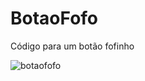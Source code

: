 # BotaoFofo
Código para um botão fofinho 

![botaofofo](https://user-images.githubusercontent.com/85703276/126718307-291c2d69-3576-471b-af6e-bf457e5ee7f3.jpg)
